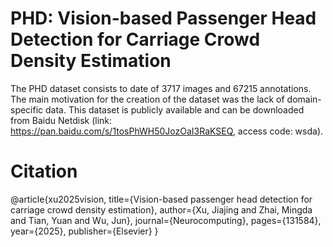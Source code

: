 # PHD: Vision-based Passenger Head Detection for Carriage Crowd Density Estimation
The PHD dataset consists to date of 3717 images and 67215 annotations. 
The main motivation for the creation of the dataset was the lack of domain-specific data. 
This dataset is publicly available and can be downloaded from Baidu Netdisk (link: https://pan.baidu.com/s/1tosPhWH50JozOaI3RaKSEQ, access code: wsda).
# Citation
@article{xu2025vision,
  title={Vision-based passenger head detection for carriage crowd density estimation},
  author={Xu, Jiajing and Zhai, Mingda and Tian, Yuan and Wu, Jun},
  journal={Neurocomputing},
  pages={131584},
  year={2025},
  publisher={Elsevier}
}
